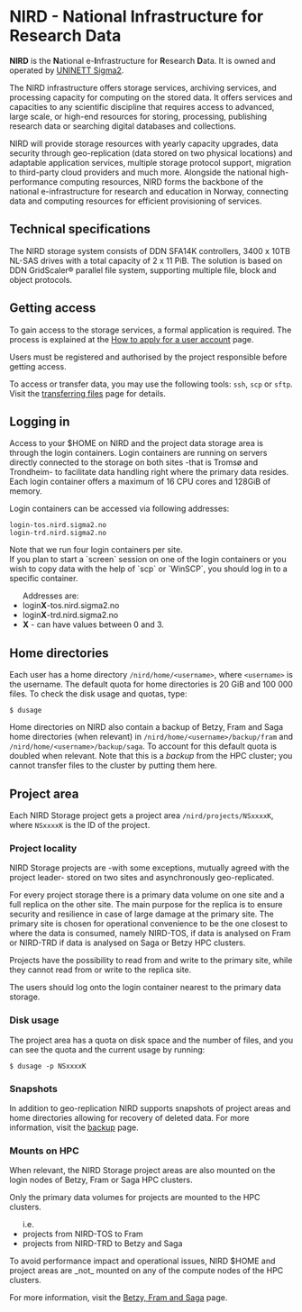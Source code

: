 # NIRD - National Infrastructure for Research Data

**NIRD** is the **N**ational e-**I**nfrastructure for **R**esearch **D**ata. It
 is owned and operated by [UNINETT Sigma2](https://www.sigma2.no).

<div class="alert alert-info">
  <p>
    The NIRD infrastructure offers storage services, archiving services, and
    processing capacity for computing on the stored data.  It offers services
    and capacities to any scientific discipline that requires access to
    advanced, large scale, or high-end resources for storing, processing,
    publishing research data or searching digital databases and collections.
  </p>
</div>

NIRD will provide storage resources with yearly capacity upgrades,
data security through geo-replication (data stored on two physical
locations) and adaptable application services, multiple storage
protocol support, migration to third-party cloud providers and much
more. Alongside the national high-performance computing resources,
NIRD forms the backbone of the national e-infrastructure for research
and education in Norway, connecting data and computing resources for
efficient provisioning of services.


## Technical specifications

The NIRD storage system consists of DDN SFA14K controllers, 3400 x 10TB NL-SAS
drives with a total capacity of 2 x 11 PiB.
The solution is based on DDN GridScaler® parallel file system, supporting
multiple file, block and object protocols.


## Getting access

To gain access to the storage services, a formal application is required. The
process is explained at the
[How to apply for a user account](https://www.sigma2.no/how-apply-user-account)
page.

Users must be registered and authorised by the project responsible
before getting access.

To access or transfer data, you may use the following tools: `ssh`, `scp` or
`sftp`.  Visit the [transferring files](file_transfer.md) page
for details.


## Logging in

Access to your $HOME on NIRD and the project data storage area is through the
login containers.
Login containers are running on servers directly connected to
the storage on both sites -that is Tromsø and Trondheim- to facilitate data
handling right where the primary data resides. Each login container offers a
maximum of 16 CPU cores and 128GiB of memory.

Login containers can be accessed via following addresses:
```
login-tos.nird.sigma2.no
login-trd.nird.sigma2.no
```

<div class="alert alert-info">
  <p>
    Note that we run four login containers per site. <br />
    If you plan to start a `screen` session on one of the login containers or
    you wish to copy data with the help of `scp` or `WinSCP`, you should log in
    to a specific container.
  </p>
  <ul>Addresses are:
    <li>login<strong>X</strong>-tos.nird.sigma2.no</li>
    <li>login<strong>X</strong>-trd.nird.sigma2.no</li>
    <li><strong>X</strong> - can have values between 0 and 3.
  </ul>
</div>


## Home directories

Each user has a home directory `/nird/home/<username>`, where
`<username>` is the username.  The default quota for home directories
is 20 GiB and 100 000 files.  To check the disk usage and quotas, type:
```
$ dusage
```

Home directories on NIRD also contain a backup of Betzy, Fram and Saga home
directories (when relevant) in `/nird/home/<username>/backup/fram` and
`/nird/home/<username>/backup/saga`.
To account for this default quota is doubled when relevant.
Note that this is a _backup_ from the HPC cluster; you cannot transfer
files to the cluster by putting them here.


## Project area

Each NIRD Storage project gets a project area `/nird/projects/NSxxxxK`,
where `NSxxxxK` is the ID of the project.

### Project locality

NIRD Storage projects are -with some exceptions, mutually agreed with the
project leader- stored on two sites and asynchronously geo-replicated.

For every project storage there is a primary data volume on one site and a full
replica on the other site. The main purpose for the replica is to ensure
security and resilience in case of large damage at the primary site. The primary
 site is chosen for operational convenience to be the one closest to where the
 data is consumed, namely NIRD-TOS, if data is analysed on Fram or NIRD-TRD if
 data is analysed on Saga or Betzy HPC clusters.

 Projects have the possibility to read from and write to the primary site, while
 they cannot read from or write to the replica site.

<div class="alert alert-warning">
  <p>
    The users should log onto the login container nearest to the primary data
storage.
  </p>
</div>


### Disk usage

The project area has a quota on disk space and the number of files,
and you can see the quota and the current usage by running:
```
$ dusage -p NSxxxxK
```

### Snapshots

In addition to geo-replication NIRD supports snapshots of project areas
and home directories allowing for recovery of deleted data.
For more information, visit the [backup](backup.md) page.


### Mounts on HPC

When relevant, the NIRD Storage project areas are also mounted on the login
nodes of Betzy, Fram or Saga HPC clusters.

<div class="alert alert-info">
  <p>
    Only the primary data volumes for projects are mounted to the HPC clusters.
  </p>
  <ul>i.e.
    <li>projects from NIRD-TOS to Fram</li>
    <li>projects from NIRD-TRD to Betzy and Saga</li>
  </ul>
</div>


<div class="alert alert-warning">
  <p>
    To avoid performance impact and operational issues, NIRD $HOME and project
    areas are _not_ mounted on any of the compute nodes of the HPC clusters.
  </p>
</div>

For more information, visit the [Betzy, Fram and Saga](clusters.md) page.
